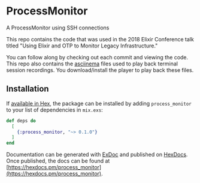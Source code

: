 # ProcessMonitor

A ProcessMonitor using SSH connections

This repo contains the code that was used in the 2018 Elixir Conference talk titled "Using
Elixir and OTP to Monitor Legacy Infrastructure."

You can follow along by checking out each commit and viewing the code.  This
repo also contains the [asciinema](https://asciinema.org) files used to play back terminal session
recordings.  You download/install the player to play back these files.

## Installation

If [available in Hex](https://hex.pm/docs/publish), the package can be installed
by adding `process_monitor` to your list of dependencies in `mix.exs`:

```elixir
def deps do
  [
    {:process_monitor, "~> 0.1.0"}
  ]
end
```

Documentation can be generated with [ExDoc](https://github.com/elixir-lang/ex_doc)
and published on [HexDocs](https://hexdocs.pm). Once published, the docs can
be found at [https://hexdocs.pm/process_monitor](https://hexdocs.pm/process_monitor).

